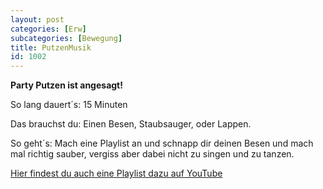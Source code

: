 ```yaml
---
layout: post
categories: [Erw]
subcategories: [Bewegung]
title: PutzenMusik
id: 1002
---
```

**Party Putzen ist angesagt!**

So lang dauert´s: 15 Minuten

Das brauchst du: Einen Besen, Staubsauger, oder Lappen.

So geht´s: Mach eine Playlist an und schnapp dir deinen Besen und mach mal richtig sauber, vergiss aber dabei nicht zu singen und zu tanzen.

[Hier findest du auch eine Playlist dazu auf YouTube](https://www.youtube.com/watch?v=egtI2xqg75E&list=PLg-CkPcW6wo1sppDR86R4pb5EQhEB18k6)


